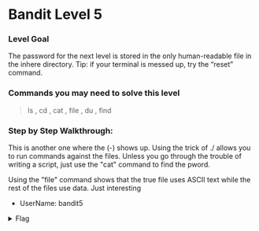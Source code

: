 # Bandit Level 5

### Level Goal
The password for the next level is stored in the only human-readable file in the inhere directory. Tip: if your terminal is messed up, try the “reset” command.

### Commands you may need to solve this level
> ls , cd , cat , file , du , find

### Step by Step Walkthrough:
This is another one where the (-) shows up. Using the trick of ./<filename> allows you to run commands against the files. Unless you go through the trouble of writing a script, just use the "cat" command to find the pword. 

Using the "file" command shows that the true file uses ASCII text while the rest of the files use data. Just interesting


* UserName: bandit5

<details><summary>Flag</summary>
    <pre>
    pwd: 4oQYVPkxZOOEOO5pTW81FB8j8lxXGUQw
    </pre>
   </details>